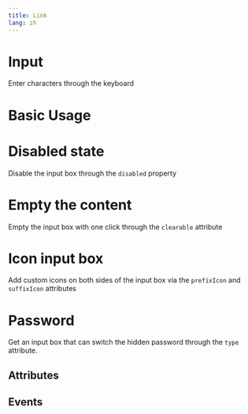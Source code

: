 ```yaml
---
title: Link
lang: zh
---
```


<script setup lang="ts">
  import props from "../../../example/input/description/en-props.ts";
  import events from "../../../example/input/description/en-events.ts";
</script>


# Input

Enter characters through the keyboard

# Basic Usage

<demo src="../../../example/input/base.vue"></demo>


# Disabled state

Disable the input box through the ```disabled``` property
<demo src="../../../example/input/disabled.vue"></demo>

# Empty the content

Empty the input box with one click through the ```clearable``` attribute
<demo src="../../../example/input/clear.vue"></demo>

# Icon input box

Add custom icons on both sides of the input box via the ```prefixIcon``` and  ```suffixIcon``` attributes
<demo src="../../../example/input/icon.vue"></demo>

# Password

Get an input box that can switch the hidden password through the ```type``` attribute.

<demo src="../../../example/input/password.vue"></demo>

## Attributes
<table-block type="propsEn" :data="props"></table-block>

## Events
<table-block type="eventsEn" :data="events"></table-block>



